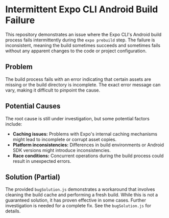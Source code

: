 # Intermittent Expo CLI Android Build Failure

This repository demonstrates an issue where the Expo CLI's Android build process fails intermittently during the `expo prebuild` step. The failure is inconsistent, meaning the build sometimes succeeds and sometimes fails without any apparent changes to the code or project configuration.

## Problem
The build process fails with an error indicating that certain assets are missing or the build directory is incomplete. The exact error message can vary, making it difficult to pinpoint the cause.

## Potential Causes
The root cause is still under investigation, but some potential factors include:
* **Caching issues:** Problems with Expo's internal caching mechanisms might lead to incomplete or corrupt asset copies.
* **Platform inconsistencies:**  Differences in build environments or Android SDK versions might introduce inconsistencies.
* **Race conditions:** Concurrent operations during the build process could result in unexpected errors.

## Solution (Partial)
The provided `bugSolution.js` demonstrates a workaround that involves cleaning the build cache and performing a fresh build.  While this is not a guaranteed solution, it has proven effective in some cases.  Further investigation is needed for a complete fix.  See the `bugSolution.js` for details.